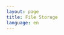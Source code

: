 ```yaml
---
layout: page
title: File Storage
language: en
---
```


<script>location.href = '/ru/docs/file-storage';</script>